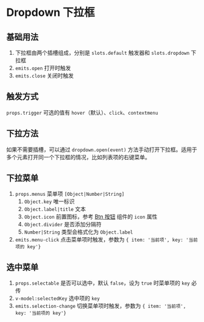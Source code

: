 # Dropdown 下拉框

## 基础用法

1. 下拉框由两个插槽组成，分别是 `slots.default` 触发器和 `slots.dropdown` 下拉框
2. `emits.open` 打开时触发
3. `emits.close` 关闭时触发

<preview path="./demos/dropdown-basic.vue"></preview>

## 触发方式

`props.trigger` 可选的值有 `hover`（默认）、`click`、`contextmenu`

<preview path="./demos/dropdown-trigger.vue"></preview>

## 下拉方法

如果不需要插槽，可以通过 `dropdown.open(event)` 方法手动打开下拉框。适用于多个元素打开同一个下拉框的情况，比如列表项的右键菜单。

<preview path="./demos/dropdown-method.vue"></preview>

## 下拉菜单

1. `props.menus` 菜单项 `[Object|Number|String]`
   1. `Object.key` 唯一标识
   2. `Object.label|title` 文本
   3. `Object.icon` 前置图标，参考 [Btn 按钮](/component/btn#前置图标) 组件的 `icon` 属性
   4. `Object.divider` 是否添加分隔符
   5. `Number|String` 类型会格式化为 `Object.label`
2. `emits.menu-click` 点击菜单项时触发，参数为 `{ item: '当前项', key: '当前项的 key'}`

<preview path="./demos/menu-basic.vue"></preview>

## 选中菜单

1. `props.selectable` 是否可以选中，默认 `false`，设为 `true` 时菜单项的 `key` 必传
2. `v-model:selectedKey` 选中项的 `key`
3. `emits.selection-change` 切换菜单项时触发，参数为 `{ item: '当前项', key: '当前项的 key'}`

<preview path="./demos/menu-selection.vue"></preview>
